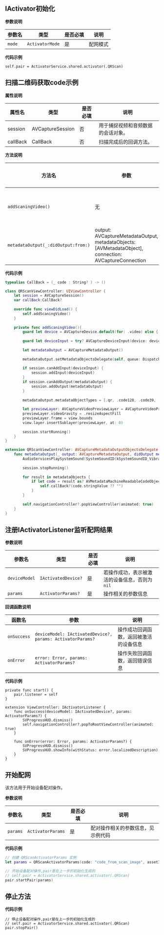 ## IActivator初始化

**参数说明**

| 参数名 | 类型 | 是否必填 | 说明 |
| --- | --- | --- | --- |
| `mode` | `ActivatorMode` | 是 | 配网模式 |

**代码示例**

```
self.pair = ActivatorService.shared.activator(.QRScan)
```

## 扫描二维码获取code示例

**属性说明**

| 属性名 | 类型 | 是否必填 | 说明 |
| --- | --- | --- | --- |
| session | AVCaptureSession | 否 | 用于捕捉视频和音频数据的会话对象。 |
| callBack | CallBack | 否 | 扫描完成后的回调方法。 |

**方法说明**

| 方法名 | 参数 | 返回值 | 说明 |
| --- | --- | --- | --- |
| `addScaningVideo()` | 无 | 无 | 添加视频扫描功能。 |
| `metadataOutput(_:didOutput:from:)` | output: AVCaptureMetadataOutput, metadataObjects: [AVMetadataObject], connection: AVCaptureConnection | 无 | 处理扫描到的元数据。 |

**代码示例**

```swift
typealias CallBack = (_ code : String? ) -> ()

class QRScanViewController: UIViewController {
    let session = AVCaptureSession()
    var callBack:CallBack?
    
    override func viewDidLoad() {
        self.addScaningVideo()
    }
    
    private func addScaningVideo(){
        guard let device = AVCaptureDevice.default(for: .video) else { return }
        
        guard let deviceInput = try? AVCaptureDeviceInput(device: device) else { return }
        
        let metadataOutput = AVCaptureMetadataOutput()
        
        metadataOutput.setMetadataObjectsDelegate(self, queue: DispatchQueue.main)
        
        if session.canAddInput(deviceInput) {
            session.addInput(deviceInput)
        }
        if session.canAddOutput(metadataOutput) {
            session.addOutput(metadataOutput)
        }
        
        metadataOutput.metadataObjectTypes = [.qr, .code128, .code39, .code93, .code39Mod43, .ean8, .ean13, .upce, .pdf417, .aztec]
        
        let previewLayer: AVCaptureVideoPreviewLayer = AVCaptureVideoPreviewLayer(session: session)
        previewLayer.videoGravity = .resizeAspectFill
        previewLayer.frame = view.bounds
        view.layer.insertSublayer(previewLayer, at: 0)
        
        session.startRunning()
    }
}

extension QRScanViewController: AVCaptureMetadataOutputObjectsDelegate {
    func metadataOutput(_ output: AVCaptureMetadataOutput, didOutput metadataObjects: [AVMetadataObject], from connection: AVCaptureConnection) {
        AudioServicesPlaySystemSound(SystemSoundID(kSystemSoundID_Vibrate))
        
        session.stopRunning()
        
        for result in metadataObjects {
            if let code = result as? AVMetadataMachineReadableCodeObject {
                self.callBack?(code.stringValue ?? "")
            }
        }
        
        self.navigationController?.popViewController(animated: true)
    }
}
```

## 注册IActivatorListener监听配网结果

**参数说明**

| 参数名 | 类型 | 是否必填 | 说明 |
| --- | --- | --- | --- |
| `deviceModel` | `IActivatedDevice?` | 是 | 若操作成功，表示被激活的设备信息，否则为 `nil` |
| `params` | `ActivatorParams?` | 是 | 操作相关的参数信息 |

**回调函数说明**

| 函数名 | 参数 | 说明 |
| --- | --- | --- |
| `onSuccess` | `deviceModel: IActivatedDevice?, params: ActivatorParams?` | 操作成功回调函数，返回被激活的设备信息 |
| `onError` | `error: Error, params: ActivatorParams?` | 操作失败回调函数，返回错误信息 |

**代码示例**

```
private func start() {
    pair.listener = self    
}

extension ViewController: IActivatorListener {
    func onSuccess(deviceModel: IActivatedDevice?, params: ActivatorParams?) {
        SVProgressHUD.dismiss()
        self.navigationController?.popToRootViewController(animated: true)
    }
    
    func onError(error: Error, params: ActivatorParams?) {
        SVProgressHUD.dismiss()
        SVProgressHUD.showInfo(withStatus: error.localizedDescription)
    }
}
```

## 开始配网

该方法用于开始设备配对操作。

**参数说明**

| 参数名 | 类型 | 是否必填 | 说明 |
| --- | --- | --- | --- |
| `params` | `ActivatorParams` | 是 | 配对操作相关的参数信息，见示例代码 |

**代码示例**

```swift
// 创建 QRScanActivatorParams 实例
let params = QRScanActivatorParams(code: "code_from_scan_image", assetId: "assetId", longitude: nil, latitude: nil)

// 开始设备配对操作,pair是在上一步的初始化生成的
// self.pair = ActivatorService.shared.activator(.QRScan)
pair.startPair(params)
```

## 停止方法

**代码示例**

```
// 停止设备配对操作,pair是在上一步的初始化生成的
// self.pair = ActivatorService.shared.activator(.QRScan)
pair.stopPair()
```